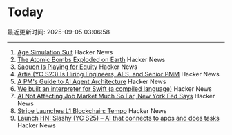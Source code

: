 # Today

最近更新时间: 2025-09-05 03:06:58

--- 
1. [Age Simulation Suit](https://www.age-simulation-suit.com/) Hacker News
2. [The Atomic Bombs Exploded on Earth](https://kottke.org/25/09/the-thousands-of-atomic-bombs-exploded-on-earth) Hacker News
3. [Saquon Is Playing for Equity](https://www.readtheprofile.com/p/saquon-barkley-investment-portfolio) Hacker News
4. [Artie (YC S23) Is Hiring Engineers, AES, and Senior PMM](https://www.ycombinator.com/companies/artie/jobs) Hacker News
5. [A PM's Guide to AI Agent Architecture](https://www.productcurious.com/p/a-pms-guide-to-ai-agent-architecture) Hacker News
6. [We built an interpreter for Swift (a compiled language)](https://www.bitrig.app/blog/swift-interpreter) Hacker News
7. [AI Not Affecting Job Market Much So Far, New York Fed Says](https://money.usnews.com/investing/news/articles/2025-09-04/ai-not-affecting-job-market-much-so-far-new-york-fed-says) Hacker News
8. [Stripe Launches L1 Blockchain: Tempo](https://tempo.xyz) Hacker News
9. [Launch HN: Slashy (YC S25) – AI that connects to apps and does tasks](https://news.ycombinator.com/item?id=45129031) Hacker News
